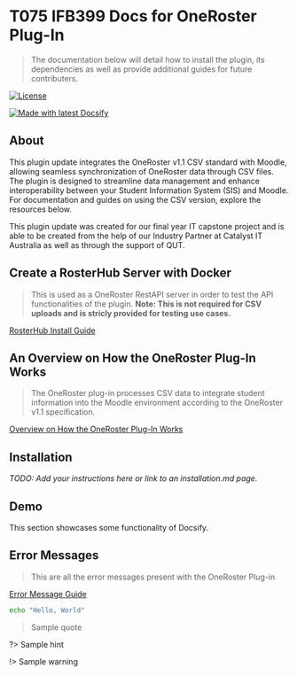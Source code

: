 <!-- TODO: Update with your values. -->
# T075 IFB399 Docs for OneRoster Plug-In
> The documentation below will detail how to install the plugin, its dependencies as well as provide additional guides for future contributers.

 <!-- TODO: Update repo links and change license type if needed. -->
[![License](https://img.shields.io/badge/License-MIT-blue.svg)](https://github.com/t075-ifb399/docsifyjs-template/blob/master/README#license)

[![Made with latest Docsify](https://img.shields.io/npm/v/docsify/latest?label=docsify)](https://docsify.js.org/)


<!-- TODO: You can delete the About and Create a Docsify site sections if you create a new project from this template -->

## About

This plugin update integrates the OneRoster v1.1 CSV standard with Moodle, allowing seamless synchronization of OneRoster data through CSV files. The plugin is designed to streamline data management and enhance interoperability between your Student Information System (SIS) and Moodle. For documentation and guides on using the CSV version, explore the resources below.

This plugin update was created for our final year IT capstone project and is able to be created from the help of our Industry Partner at Catalyst IT Australia as well as through the support of QUT.




## Create a RosterHub Server with Docker
> This is used as a OneRoster RestAPI server in order to test the API functionalities of the plugin.
> <b>Note: This is not required for CSV uploads and is stricly provided for testing use cases.</b>

<a href="https://ruben-cooper.github.io/T075-IFB399-Docs/#/rosterhub" target="_blank">RosterHub Install Guide</a>



## An Overview on How the OneRoster Plug-In Works
> The OneRoster plug-in processes CSV data to integrate student information into the Moodle environment according to the OneRoster v1.1 specification.

<a href="https://ruben-cooper.github.io/T075-IFB399-Docs/#/csv_plug_in_overview" target="_blank">Overview on How the OneRoster Plug-In Works</a>

## Installation

_TODO: Add your instructions here or link to an installation.md page._


## Demo

This section showcases some functionality of Docsify.

## Error Messages
> This are all the error messages present with the OneRoster Plug-in 

<a href="https://ruben-cooper.github.io/T075-IFB399-Docs/#/error_messages" target="_blank">Error Message Guide</a>

```bash
echo "Hello, World"
```

> Sample quote

?> Sample hint

!> Sample warning 

